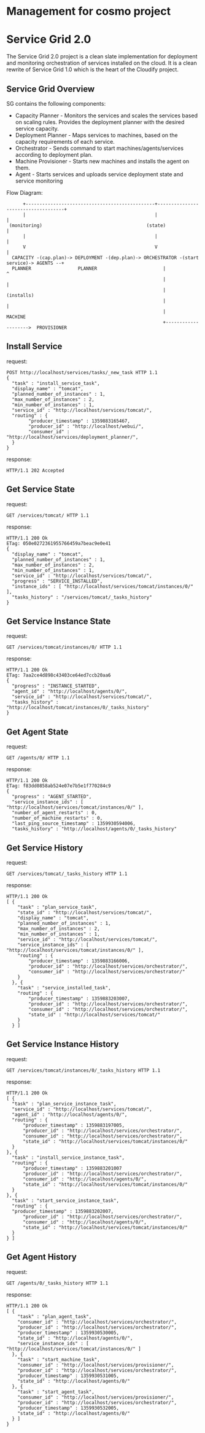 Management for cosmo project
=======
Service Grid 2.0
================

The Service Grid 2.0 project is a clean slate implementation for deployment and monitoring orchestration of services installed on the cloud.
It is a clean rewrite of Service Grid 1.0 which is the heart of the Cloudify project.

Service Grid Overview
--------------------------------
SG contains the following components:

* Capacity Planner - Monitors the services and scales the services based on scaling rules. Provides the deployment planner with the desired service capacity.
* Deployment Planner - Maps services to machines, based on the capacity requirements of each service.
* Orchestrator - Sends command to start machines/agents/services according to deployment plan.
* Machine Provisioner - Starts new machines and installs the agent on them.
* Agent - Starts services and uploads service deployment state and service monitoring


Flow Diagram:

          +-----------------------------------------------+------------------------------------+ 
          |                                               |                                    |
     (monitoring)                                      (state)                                 |
          |                                               |                                    |
          V                                               V                                    |
      CAPACITY -(cap.plan)-> DEPLOYMENT -(dep.plan)-> ORCHESTRATOR -(start service)-> AGENTS --+
      PLANNER                 PLANNER                        |                          ^
                                                             |                          |
                                                             |                      (installs)
                                                             |                          |
                                                             |                       MACHINE
                                                             +-------------------->  PROVISIONER

Install Service
---------------
request:

    POST http://localhost/services/tasks/_new_task HTTP 1.1
    {
      "task" : "install_service_task",
      "display_name" : "tomcat",
      "planned_number_of_instances" : 1,
      "max_number_of_instances" : 2,
      "min_number_of_instances" : 1,
	  "service_id" : "http://localhost/services/tomcat/",
      "routing" : {
            "producer_timestamp" : 1359883165467,
            "producer_id" : "http://localhost/webui/",
            "consumer_id" : "http://localhost/services/deployment_planner/",
      }
    }

response:

    HTTP/1.1 202 Accepted

Get Service State
-----------------
request:
    
    GET /services/tomcat/ HTTP 1.1

response:
    
    HTTP/1.1 200 Ok
    ETag: 050e0272361955766459a7beac9e0e41
    {
      "display_name" : "tomcat",
      "planned_number_of_instances" : 1,
      "max_number_of_instances" : 2,
      "min_number_of_instances" : 1,
      "service_id" : "http://localhost/services/tomcat/",
      "progress" : "SERVICE_INSTALLED",
      "instance_ids" : [ "http://localhost/services/tomcat/instances/0/" ],
      "tasks_history" : "/services/tomcat/_tasks_history"
    }

Get Service Instance State
--------------------------
request:

    GET /services/tomcat/instances/0/ HTTP 1.1

response:

    HTTP/1.1 200 Ok
    ETag: 7aa2ce4d898c43403ce64ed7ccb20aa6
    {
      "progress" : "INSTANCE_STARTED",
      "agent_id" : "http://localhost/agents/0/",
      "service_id" : "http://localhost/services/tomcat/",
	  "tasks_history" : "http://localhost/tomcat/instances/0/_tasks_history"
    }


Get Agent State
---------------
request:

    GET /agents/0/ HTTP 1.1

response:

    HTTP/1.1 200 Ok
    ETag: f83dd0858ab524e07e7b5e1f770284c9
    {
      "progress" : "AGENT_STARTED",
      "service_instance_ids" : [ "http://localhost/services/tomcat/instances/0/" ],
      "number_of_agent_restarts" : 0,
      "number_of_machine_restarts" : 0,
      "last_ping_source_timestamp" : 1359930594006,
      "tasks_history" : "http://localhost/agents/0/_tasks_history"

Get Service History
-------------------

request:

    GET /services/tomcat/_tasks_history HTTP 1.1

response:

    HTTP/1.1 200 Ok
    [ {
        "task" : "plan_service_task",
        "state_id" : "http://localhost/services/tomcat/",
        "display_name" : "tomcat",
        "planned_number_of_instances" : 1,
        "max_number_of_instances" : 2,
        "min_number_of_instances" : 1,
        "service_id" : "http://localhost/services/tomcat/",
        "service_instance_ids" : [ "http://localhost/services/tomcat/instances/0/" ],
        "routing" : {
            "producer_timestamp" : 1359883166006,
            "producer_id" : "http://localhost/services/orchestrator/",
            "consumer_id" : "http://localhost/services/orchestrator/"
        }
      }, {
        "task" : "service_installed_task",
        "routing" : {
            "producer_timestamp" : 1359883203007,
            "producer_id" : "http://localhost/services/orchestrator/",
            "consumer_id" : "http://localhost/services/orchestrator/",
            "state_id" : "http://localhost/services/tomcat/"
        }
      } ]

Get Service Instance History
----------------------------

request:

    GET /services/tomcat/instances/0/_tasks_history HTTP 1.1

response:

    HTTP/1.1 200 Ok
    [ {
      "task" : "plan_service_instance_task",
      "service_id" : "http://localhost/services/tomcat/",
      "agent_id" : "http://localhost/agents/0/",
      "routing" : {
          "producer_timestamp" : 1359883197005,
          "producer_id" : "http://localhost/services/orchestrator/",
          "consumer_id" : "http://localhost/services/orchestrator/",
          "state_id" : "http://localhost/services/tomcat/instances/0/"
      }
    }, {
      "task" : "install_service_instance_task",
      "routing" : {
          "producer_timestamp" : 1359883201007
          "producer_id" : "http://localhost/services/orchestrator/",
          "consumer_id" : "http://localhost/agents/0/",
          "state_id" : "http://localhost/services/tomcat/instances/0/"
      }
    }, {
      "task" : "start_service_instance_task",
	  "routing" : {
      "producer_timestamp" : 1359883202007,
	      "producer_id" : "http://localhost/services/orchestrator/",
		  "consumer_id" : "http://localhost/agents/0/",	
          "state_id" : "http://localhost/services/tomcat/instances/0/"
	  }
    } ]

Get Agent History
-----------------
request:
    
    GET /agents/0/_tasks_history HTTP 1.1

response:

    HTTP/1.1 200 Ok
    [ {
        "task" : "plan_agent_task",
        "consumer_id" : "http://localhost/services/orchestrator/",
        "producer_id" : "http://localhost/services/orchestrator/",
        "producer_timestamp" : 1359930530005,
        "state_id" : "http://localhost/agents/0/",
        "service_instance_ids" : [ "http://localhost/services/tomcat/instances/0/" ]
      }, {
        "task" : "start_machine_task",
        "consumer_id" : "http://localhost/services/provisioner/",
        "producer_id" : "http://localhost/services/orchestrator/",
        "producer_timestamp" : 1359930531005,
        "state_id" : "http://localhost/agents/0/"
      }, {
        "task" : "start_agent_task",
        "consumer_id" : "http://localhost/services/provisioner/",
        "producer_id" : "http://localhost/services/orchestrator/",
        "producer_timestamp" : 1359930532005,
        "state_id" : "http://localhost/agents/0/"
      } ]
    }